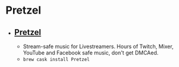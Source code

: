 # Pretzel
- [Pretzel](https://www.pretzel.rocks/)
  - 
  - Stream-safe music for Livestreamers. Hours of Twitch, Mixer, YouTube and Facebook safe music, don't get DMCAed.
  - `brew cask install Pretzel`
